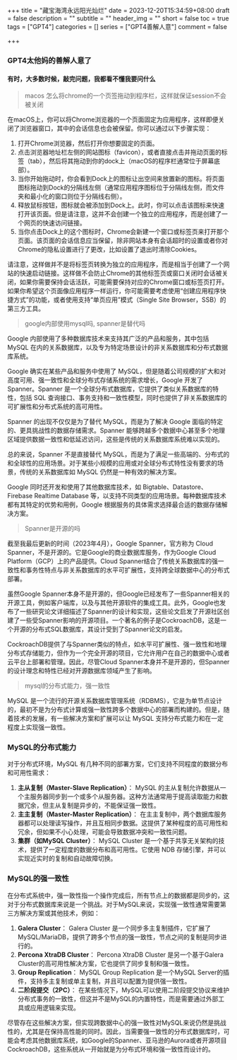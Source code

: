 +++
title = "藏宝海湾永远阳光灿烂"
date = 2023-12-20T15:34:59+08:00
draft = false
description = ""
subtitle = ""
header_img = ""
short = false
toc = true
tags = ["GPT4"]
categories = []
series = ["GPT4善解人意"]
comment = false

+++

### GPT4太他妈的善解人意了

#### 有时，大多数时候，敲完问题，我都看不懂我要问什么

> macos 怎么将chrome的一个页签拖动到程序栏，这样就保证session不会被关闭

在macOS上，你可以将Chrome浏览器的一个页面固定为应用程序，这样即便关闭了浏览器窗口，其中的会话信息也会被保留。你可以通过以下步骤实现：

1. 打开Chrome浏览器，然后打开你想要固定的页面。
2. 点击浏览器地址栏左侧的网站图标（favicon），或者直接点击并拖动页面的标签（tab），然后将其拖动到你的dock上（macOS的程序栏通常位于屏幕底部）。
3. 当你开始拖动时，你会看到Dock上的图标让出空间来放置新的图标。将页面图标拖动到Dock的分隔线左侧（通常应用程序图标位于分隔线左侧，而文件夹和最小化的窗口则位于分隔线右侧）。
4. 释放鼠标按钮，图标就会被添加到Dock上。此时，你可以点击该图标来快速打开该页面。但是请注意，这并不会创建一个独立的应用程序，而是创建了一个网页的快速访问链接。
5. 当你点击Dock上的这个图标时，Chrome会新建一个窗口或标签页来打开那个页面。该页面的会话信息应当保留，除非网站本身有会话超时的设置或者你对Chrome的隐私设置进行了更改，比如设置了退出时清除Cookies。

请注意，这样做并不是将标签页转换为独立的应用程序，而是相当于创建了一个网站的快速启动链接。这样做不会防止Chrome的其他标签页或窗口关闭时会话被关闭，如果你需要保持会话活跃，可能需要保持对应的Chrome窗口或标签页打开。如果你希望这个页面像应用程序一样运行，你可能需要考虑使用“创建应用程序快捷方式”的功能，或者使用支持“单页应用”模式（Single Site Browser，SSB）的第三方工具。

> google内部使用mysql吗, spanner是替代吗

Google 内部使用了多种数据库技术来支持其广泛的产品和服务，其中包括 MySQL 在内的关系数据库，以及专为特定场景设计的非关系数据库和分布式数据库系统。

Google 确实在某些产品和服务中使用了 MySQL，但是随着公司规模的扩大和对高度可用、强一致性和全球分布式存储系统的需求增长，Google 开发了 Spanner。Spanner 是一个全球分布式数据库，它提供了类似关系数据库的特性，包括 SQL 查询接口、事务支持和一致性模型，同时也提供了非关系数据库的可扩展性和分布式系统的高可用性。

Spanner 的出现不仅仅是为了替代 MySQL，而是为了解决 Google 面临的特定的、更具挑战性的数据存储需求。Spanner 能够跨越多个数据中心甚至多个地理区域提供数据一致性和低延迟访问，这些是传统的关系数据库系统难以实现的。

总的来说，Spanner 不是直接替代 MySQL，而是为了满足一些高端的、分布式的和全球性的应用场景。对于某些小规模的应用或对全球分布式特性没有要求的场景，传统的关系数据库如 MySQL 仍然是一种有效的解决方案。

Google 同时还开发和使用了其他数据库技术，如 Bigtable、Datastore、Firebase Realtime Database 等，以支持不同类型的应用场景。每种数据库技术都有其特定的优势和用例，Google 根据服务的具体需求选择最合适的数据存储解决方案。

> Spanner是开源的吗

截至我最后更新的时间（2023年4月），Google Spanner，官方称为 Cloud Spanner，不是开源的。它是Google的商业数据库服务，作为Google Cloud Platform（GCP）上的产品提供。Cloud Spanner结合了传统关系数据库的强一致性和事务性特点与非关系数据库的水平可扩展性，支持跨全球数据中心的分布式部署。

虽然Google Spanner本身不是开源的，但Google已经发布了一些Spanner相关的开源工具，例如客户端库，以及与其他开源软件的集成工具。此外，Google也发布了一些研究论文详细描述了Spanner的设计和实现，这些论文启发了开源社区创建了一些受Spanner影响的开源项目。一个著名的例子是CockroachDB，这是一个开源的分布式SQL数据库，其设计受到了Spanner论文的启发。

CockroachDB提供了与Spanner类似的特点，如水平可扩展性、强一致性和地理分布式存储能力，但作为一个完全开源的项目，它允许用户在自己的数据中心或者云平台上部署和管理。因此，尽管Cloud Spanner本身并不是开源的，但Spanner的设计理念和特性已经对开源数据库领域产生了影响。

> mysql的分布式能力，强一致性

MySQL 是一个流行的开源关系数据库管理系统（RDBMS），它是为单节点设计的，最初不是为分布式计算或强一致性跨多个数据中心的部署而构建的。但是，随着技术的发展，有一些解决方案和扩展可以让 MySQL 支持分布式能力和在一定程度上实现强一致性。

### MySQL的分布式能力

对于分布式环境，MySQL 有几种不同的部署方案，它们支持不同程度的数据分布和可用性需求：

1. **主从复制（Master-Slave Replication）**： MySQL 的主从复制允许数据从一个主服务器同步到一个或多个从服务器。这种方法通常用于提高读取能力和数据冗余，但主从复制是异步的，不能保证强一致性。
2. **主主复制（Master-Master Replication）**： 在主主复制中，两个数据库服务器都可以处理读写操作，并且互相同步数据。这提供了某种程度的高可用性和冗余，但如果不小心处理，可能会导致数据冲突和一致性问题。
3. **集群（如MySQL Cluster）**： MySQL Cluster 是一个基于共享无关架构的技术，提供了一定程度的数据分布和高可用性。它使用 NDB 存储引擎，并可以实现近实时的复制和自动故障切换。

### MySQL的强一致性

在分布式系统中，强一致性指一个操作完成后，所有节点上的数据都是同步的，这对于分布式数据库来说是一个挑战。对于MySQL来说，实现强一致性通常需要第三方解决方案或其他技术，例如：

1. **Galera Cluster**： Galera Cluster 是一个同步多主复制插件，它扩展了MySQL/MariaDB，提供了跨多个节点的强一致性，节点之间的复制是同步进行的。
2. **Percona XtraDB Cluster**： Percona XtraDB Cluster 是另一个基于Galera Cluster的高可用性解决方案，它也提供了同步复制和强一致性。
3. **Group Replication**： MySQL Group Replication 是一个MySQL Server的插件，支持多主复制或单主复制，并且可以配置为提供强一致性。
4. **二阶段提交（2PC）**： 在某些情况下，MySQL可以使用二阶段提交协议来维护分布式事务的一致性，但这并不是MySQL的内置特性，而是需要通过外部工具或应用逻辑来实现。

尽管存在这些解决方案，但实现跨数据中心的强一致性对MySQL来说仍然是挑战性的，尤其是在保持高性能的同时。因此，当需要强一致性的分布式数据库时，可能会考虑其他数据库系统，如Google的Spanner、亚马逊的Aurora或者开源项目CockroachDB，这些系统从一开始就是为分布式环境和强一致性而设计的。



>
